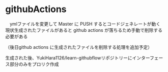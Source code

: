 # githubActions

　ymlファイルを変更して Master に PUSH するとコードジェネレートが動く
現状生成されたファイルがあると github actions が落ちるため手動で削除する必要がある

（後日github actions に生成されたファイルを削除する処理を追加予定）

生成された後、YukiHara1126/learn-githubflowリポジトリーにインターフェース部分のみをプロリク作成
